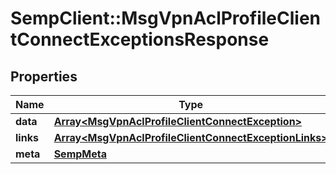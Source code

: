 # SempClient::MsgVpnAclProfileClientConnectExceptionsResponse

## Properties
Name | Type | Description | Notes
------------ | ------------- | ------------- | -------------
**data** | [**Array&lt;MsgVpnAclProfileClientConnectException&gt;**](MsgVpnAclProfileClientConnectException.md) |  | [optional] 
**links** | [**Array&lt;MsgVpnAclProfileClientConnectExceptionLinks&gt;**](MsgVpnAclProfileClientConnectExceptionLinks.md) |  | [optional] 
**meta** | [**SempMeta**](SempMeta.md) |  | 


